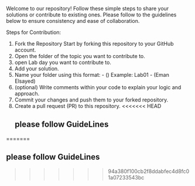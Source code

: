 Welcome to our repository! Follow these simple steps to share your solutions or contribute to existing ones. Please follow to the guidelines below to ensure consistency and ease of collaboration.

Steps for Contribution:
1. Fork the Repository
Start by forking this repository to your GitHub account.
2. Open the folder of the topic you want to contribute to.
3. open Lab day you want to contribute to.
4. Add your solution.
5. Name your folder using this format:
<Lab day> - (<your name>)
Example: Lab01 - (Eman Elsayed)
6. (optional) Write comments within your code to explain your logic and approach.
7. Commit your changes and push them to your forked repository.
8. Create a pull request (PR) to this repository.
<<<<<<< HEAD
   ## please follow GuideLines
=======
   ## please follow GuideLines


>>>>>>> 94a380f100cb2f8ddabfec4d8fc01a07233543bc
